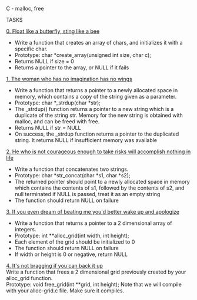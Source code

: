 C - malloc, free
		

		
TASKS
		
[0. Float like a butterfly, sting like a bee](0-create_array.c)
	
- Write a function that creates an array of chars, and initializes it with a specific char.
- Prototype: char *create_array(unsigned int size, char c);
- Returns NULL if size = 0
- Returns a pointer to the array, or NULL if it fails
		
[1. The woman who has no imagination has no wings](1-strdup.c)
		
- Write a function that returns a pointer to a newly allocated space in memory, which contains a copy of the string given as a parameter.
- Prototype: char *_strdup(char *str);
- The _strdup() function returns a pointer to a new string which is a duplicate of the string str. Memory for the new string is obtained with malloc, and can be freed with free.
- Returns NULL if str = NULL
- On success, the _strdup function returns a pointer to the duplicated string. It returns NULL if insufficient memory was available
		
[2. He who is not courageous enough to take risks will accomplish nothing in life](2-str_concat.c)
- Write a function that concatenates two strings.
- Prototype: char *str_concat(char *s1, char *s2);
- The returned pointer should point to a newly allocated space in memory which contains the contents of s1, followed by the contents of s2, and null terminated
if NULL is passed, treat it as an empty string
- The function should return NULL on failure

[3. If you even dream of beating me you'd better wake up and apologize](3-alloc_grid.c)

- Write a function that returns a pointer to a 2 dimensional array of integers.		
- Prototype: int **alloc_grid(int width, int height);		
- Each element of the grid should be initialized to 0		
- The function should return NULL on failure	
- If width or height is 0 or negative, return NULL

[4. It's not bragging if you can back it up](4-free_grid.c)		
Write a function that frees a 2 dimensional grid previously created by your alloc_grid function.		
Prototype: void free_grid(int **grid, int height);
Note that we will compile with your alloc-grid.c file. Make sure it compiles.

